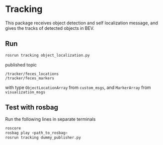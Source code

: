 # Tracking

This package receives object detection and self localization message, and gives the tracks of detected objects in BEV.

## Run

```bash
rosrun tracking object_localization.py
```

published topic

```
/tracker/feces_locations
/tracker/feces_markers
```

with type `ObjectLocationArray` from `custom_msgs`, and `MarkerArray` from `visualization_msgs`

## Test with rosbag

Run the following lines in separate terminals

```bash
roscore
rosbag play <path_to_rosbag>
rosrun tracking dummy_publisher.py
```

